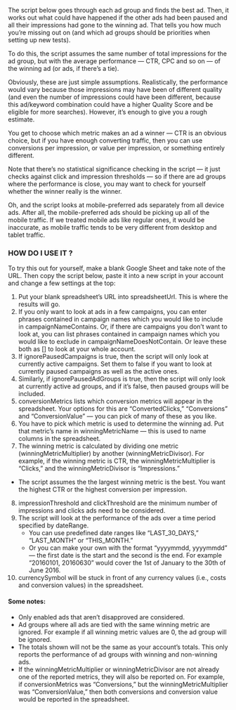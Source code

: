 The script below goes through each ad group and finds the best ad. Then, it works out what could have happened if the other ads had been paused and all their impressions had gone to the winning ad. That tells you how much you’re missing out on (and which ad groups should be priorities when setting up new tests).

To do this, the script assumes the same number of total impressions for the ad group, but with the average performance — CTR, CPC and so on — of the winning ad (or ads, if there’s a tie).

Obviously, these are just simple assumptions. Realistically, the performance would vary because those impressions may have been of different quality (and even the number of impressions could have been different, because this ad/keyword combination could have a higher Quality Score and be eligible for more searches). However, it’s enough to give you a rough estimate.

You get to choose which metric makes an ad a winner — CTR is an obvious choice, but if you have enough converting traffic, then you can use conversions per impression, or value per impression, or something entirely different.

Note that there’s no statistical significance checking in the script — it just checks against click and impression thresholds — so if there are ad groups where the performance is close, you may want to check for yourself whether the winner really is the winner.

Oh, and the script looks at mobile-preferred ads separately from all device ads. After all, the mobile-preferred ads should be picking up all of the mobile traffic. If we treated mobile ads like regular ones, it would be inaccurate, as mobile traffic tends to be very different from desktop and tablet traffic.

### HOW DO I USE IT ?
To try this out for yourself, make a blank Google Sheet and take note of the URL. Then copy the script below, paste it into a new script in your account and change a few settings at the top:

1. Put your blank spreadsheet’s URL into spreadsheetUrl. This is where the results will go.
2. If you only want to look at ads in a few campaigns, you can enter phrases contained in campaign names which you would like to include in campaignNameContains. Or, if there are campaigns you don’t want to look at, you can list phrases contained in campaign names which you would like to exclude in campaignNameDoesNotContain. Or leave these both as [] to look at your whole account.
3. If ignorePausedCampaigns is true, then the script will only look at currently active campaigns. Set them to false if you want to look at currently paused campaigns as well as the active ones.
4. Similarly, if ignorePausedAdGroups is true, then the script will only look at currently active ad groups, and if it’s false, then paused groups will be included.
5. conversionMetrics lists which conversion metrics will appear in the spreadsheet. Your options for this are “ConvertedClicks,” “Conversions” and “ConversionValue” — you can pick of many of these as you like.
6. You have to pick which metric is used to determine the winning ad. Put that metric’s name in winningMetricName — this is used to name columns in the spreadsheet.
7. The winning metric is calculated by dividing one metric (winningMetricMultiplier) by another (winningMetricDivisor). For example, if the winning metric is CTR, the winningMetricMultiplier is “Clicks,” and the winningMetricDivisor is “Impressions.”
 * The script assumes the the largest winning metric is the best. You want the highest CTR or the highest conversion per impression.
8. impressionThreshold and clickThreshold are the minimum number of impressions and clicks ads need to be considered.
9. The script will look at the performance of the ads over a time period specified by dateRange.
	* You can use predefined date ranges like “LAST_30_DAYS,” “LAST_MONTH” or “THIS_MONTH.”
	* Or you can make your own with the format “yyyymmdd, yyyymmdd” — the first date is the start and the second is the end. For example “20160101, 20160630” would cover the 1st of January to the 30th of June 2016.
10. currencySymbol will be stuck in front of any currency values (i.e., costs and conversion values) in the spreadsheet.

#### Some notes:
* Only enabled ads that aren’t disapproved are considered.
* Ad groups where all ads are tied with the same winning metric are ignored. For example if all winning metric values are 0, the ad group will be ignored.
* The totals shown will not be the same as your account’s totals. This only reports the performance of ad groups with winning and non-winning ads.
* If the winningMetricMultiplier or winningMetricDivisor are not already one of the reported metrics, they will also be reported on. For example, if conversionMetrics was “Conversions,” but the winningMetricMultiplier was “ConversionValue,” then both conversions and conversion value would be reported in the spreadsheet.
